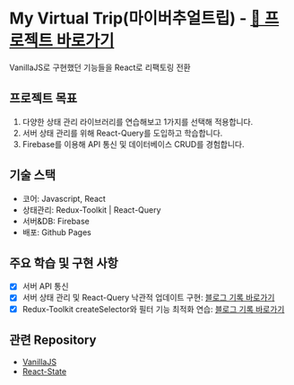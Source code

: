 # My Virtual Trip(마이버추얼트립) - [🔗 프로젝트 바로가기](https://k-jeonghee.github.io/MyVirtualTrip/)

VanillaJS로 구현했던 기능들을 React로 리팩토링 전환

## 프로젝트 목표

1. 다양한 상태 관리 라이브러리를 연습해보고 1가지를 선택해 적용합니다.
2. 서버 상태 관리를 위해 React-Query를 도입하고 학습합니다.
3. Firebase를 이용해 API 통신 및 데이터베이스 CRUD를 경험합니다.

## 기술 스택

- 코어: Javascript, React
- 상태관리: Redux-Toolkit | React-Query
- 서버&DB: Firebase
- 배포: Github Pages

## 주요 학습 및 구현 사항

- [x] 서버 API 통신
- [x] 서버 상태 관리 및 React-Query 낙관적 업데이트 구현:
      [블로그 기록 바로가기](https://velog.io/@domandjerry/React-Query-%EB%81%9D%EB%82%98%EC%A7%80-%EC%95%8A%EC%9D%80-%EC%83%81%ED%83%9C-%EA%B4%80%EB%A6%AC)
- [x] Redux-Toolkit createSelector와 필터 기능 최적화 연습:
      [블로그 기록 바로가기](https://velog.io/@domandjerry/createSelector-%ED%95%84%ED%84%B0-%EA%B8%B0%EB%8A%A5-%EC%B5%9C%EC%A0%81%ED%99%94)

## 관련 Repository

- [VanillaJS](https://github.com/k-jeonghee/MyVirtualTrip-VanillaJS)
- [React-State](https://github.com/k-jeonghee/MyVirtualTrip-React-State)
